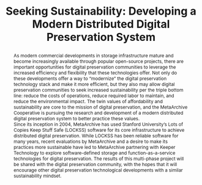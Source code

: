 ---
abstract: 'As modern commercial developments in storage infrastructure mature and
  become increasingly available through popular open-source projects, there are important
  opportunities for digital preservation communities to leverage the increased efficiency
  and flexibility that these technologies offer. Not only do these developments offer
  a way to “modernize” the digital preservation technology stack and make it more
  efficient, but they also may allow digital preservation communities to seek increased
  sustainability per the triple bottom line: reduce the costs of operations, reduce
  required labor to maintain, and reduce the environmental impact. The twin values
  of affordability and sustainability are core to the mission of digital preservation,
  and the MetaArchive Cooperative is pursuing the research and development of a modern
  distributed digital preservation system to better practice these values.<br />Since
  its inception in 2004, MetaArchive has used Stanford University’s Lots of Copies
  Keep Stuff Safe (LOCKSS) software for its core infrastructure to achieve distributed
  digital preservation. While LOCKSS has been reliable software for many years, recent
  evaluations by MetaArchive and a desire to make its practices more sustainable have
  led to MetaArchive partnering with Keeper Technology to explore software-defined
  storage and function-as-a-service technologies for digital preservation. The results
  of this multi-phase project will be shared with the digital preservation community,
  with the hopes that it will encourage other digital preservation technological developments
  with a similar sustainability mindset.'
creators:
- Nathan Tallman
- Hannah Wang
date: null
document_url: https://osf.io/download/agtmb/
grand_parent: iPRES
institutions:
- Penn State University Libraries
keywords:
- distributed digital preservation
- sustainability
- inclusion
landing_page_url: https://osf.io/v9ub8/
language: eng
layout: publication
license: CC-BY 4.0 International
notes_url: https://osf.io/download/6h7gy/
parent: iPRES 2022
publication_type: short paper
size: null
slides_url: https://osf.io/download/rft73/
source_name: iPRES:osf:v9ub8
stream_url: https://youtu.be/czPzlOxyJL4
title: 'Seeking Sustainability: Developing a Modern Distributed Digital Preservation
  System'
year: 2022
---
